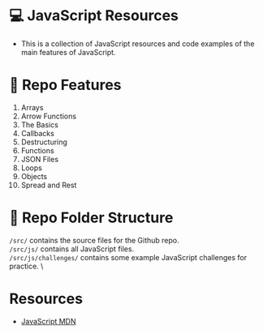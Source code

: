 # 💻 JavaScript Resources
* This is a collection of JavaScript resources and code examples of the main features of JavaScript.

# 📌 Repo Features
1. Arrays
2. Arrow Functions
3. The Basics
4. Callbacks
5. Destructuring
6. Functions
7. JSON Files
8. Loops
9. Objects
10. Spread and Rest

# 📂 Repo Folder Structure
`/src/` contains the source files for the Github repo. \
`/src/js/` contains all JavaScript files. \
`/src/js/challenges/` contains some example JavaScript challenges for practice. \

# Resources
- [JavaScript MDN](https://developer.mozilla.org/en-US/docs/Web/JavaScript)